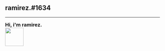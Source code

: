 ## ramirez.#1634
----------------------------------------------------

<style>

h3{
    margin: 0px auto;
}

img{
    margin: 0px auto;
}

</style>

<h3>
Hi, i'm ramirez.
</h3>

<img src='https://images.emojiterra.com/twitter/v13.0/512px/1f1f2-1f1fd.png' height='60px' width='60px'>
